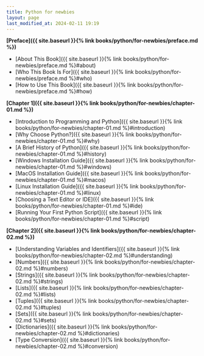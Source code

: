 ```yaml
---
title: Python for newbies
layout: page
last_modified_at: 2024-02-11 19:19
---
```


**[Preface]({{ site.baseurl }}{% link books/python/for-newbies/preface.md %})**
- [About This Book]({{ site.baseurl }}{% link books/python/for-newbies/preface.md %}#about)
- [Who This Book Is For]({{ site.baseurl }}{% link books/python/for-newbies/preface.md %}#who)
- [How to Use This Book]({{ site.baseurl }}{% link books/python/for-newbies/preface.md %}#how)

**[Chapter 1]({{ site.baseurl }}{% link books/python/for-newbies/chapter-01.md %})**
- [Introduction to Programming and Python]({{ site.baseurl }}{% link books/python/for-newbies/chapter-01.md %}#introduction)
- [Why Choose Python?]({{ site.baseurl }}{% link books/python/for-newbies/chapter-01.md %}#why)
- [A Brief History of Python]({{ site.baseurl }}{% link books/python/for-newbies/chapter-01.md %}#history)
- [Windows Installation Guide]({{ site.baseurl }}{% link books/python/for-newbies/chapter-01.md %}#windows)
- [MacOS Installation Guide]({{ site.baseurl }}{% link books/python/for-newbies/chapter-01.md %}#macos)
- [Linux Installation Guide]({{ site.baseurl }}{% link books/python/for-newbies/chapter-01.md %}#linux)
- [Choosing a Text Editor or IDE]({{ site.baseurl }}{% link books/python/for-newbies/chapter-01.md %}#ide)
- [Running Your First Python Script]({{ site.baseurl }}{% link books/python/for-newbies/chapter-01.md %}#script)

**[Chapter 2]({{ site.baseurl }}{% link books/python/for-newbies/chapter-02.md %})**
- [Understanding Variables and Identifiers]({{ site.baseurl }}{% link books/python/for-newbies/chapter-02.md %}#understanding)
- [Numbers]({{ site.baseurl }}{% link books/python/for-newbies/chapter-02.md %}#numbers)
- [Strings]({{ site.baseurl }}{% link books/python/for-newbies/chapter-02.md %}#strings)
- [Lists]({{ site.baseurl }}{% link books/python/for-newbies/chapter-02.md %}#lists)
- [Tuples]({{ site.baseurl }}{% link books/python/for-newbies/chapter-02.md %}#tuples)
- [Sets]({{ site.baseurl }}{% link books/python/for-newbies/chapter-02.md %}#sets)
- [Dictionaries]({{ site.baseurl }}{% link books/python/for-newbies/chapter-02.md %}#dictionaries)
- [Type Conversion]({{ site.baseurl }}{% link books/python/for-newbies/chapter-02.md %}#conversion)
